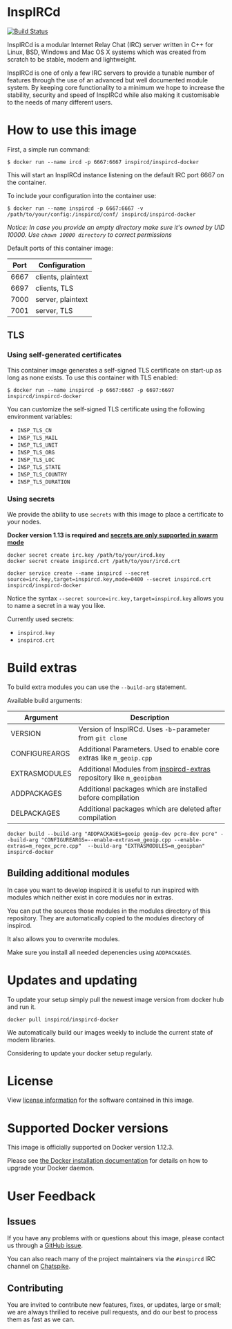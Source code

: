 # InspIRCd

[![Build Status](https://travis-ci.org/Adam-/inspircd-docker.svg?branch=master)](https://travis-ci.org/Adam-/inspircd-docker)

InspIRCd is a modular Internet Relay Chat (IRC) server written in C++ for Linux, BSD, Windows and Mac OS X systems which was created from scratch to be stable, modern and lightweight.

InspIRCd is one of only a few IRC servers to provide a tunable number of features through the use of an advanced but well documented module system. By keeping core functionality to a minimum we hope to increase the stability, security and speed of InspIRCd while also making it customisable to the needs of many different users.

# How to use this image

First, a simple run command:

```console
$ docker run --name ircd -p 6667:6667 inspircd/inspircd-docker
```

This will start an InspIRCd instance listening on the default IRC port 6667 on the container.

To include your configuration into the container use:

```console
$ docker run --name inspircd -p 6667:6667 -v /path/to/your/config:/inspircd/conf/ inspircd/inspircd-docker
```

*Notice: In case you provide an empty directory make sure it's owned by UID 10000. Use `chown 10000 directory` to correct permissions*

Default ports of this container image:

|Port|Configuration     |
|----|------------------|
|6667|clients, plaintext|
|6697|clients, TLS      |
|7000|server, plaintext |
|7001|server, TLS       |


## TLS

### Using self-generated certificates

This container image generates a self-signed TLS certificate on start-up as long as none exists. To use this container with TLS enabled:

```console
$ docker run --name inspircd -p 6667:6667 -p 6697:6697 inspircd/inspircd-docker
```

You can customize the self-signed TLS certificate using the following environment variables:

* `INSP_TLS_CN`
* `INSP_TLS_MAIL`
* `INSP_TLS_UNIT`
* `INSP_TLS_ORG`
* `INSP_TLS_LOC`
* `INSP_TLS_STATE`
* `INSP_TLS_COUNTRY`
* `INSP_TLS_DURATION`

### Using secrets

We provide the ability to use `secrets` with this image to place a certificate to your nodes.

**Docker version 1.13 is required and [secrets are only supported in swarm mode](https://docs.docker.com/engine/swarm/secrets/)**

```console
docker secret create irc.key /path/to/your/ircd.key
docker secret create inspircd.crt /path/to/your/ircd.crt

docker service create --name inspircd --secret source=irc.key,target=inspircd.key,mode=0400 --secret inspircd.crt inspircd/inspircd-docker
```

Notice the syntax `--secret source=irc.key,target=inspircd.key` allows you to name a secret in a way you like.

Currently used secrets:

* `inspircd.key`
* `inspircd.crt`


# Build extras

To build extra modules you can use the `--build-arg` statement.

Available build arguments:

|Argument|Description                                              |
|--------|---------------------------------------------------------|
|VERSION |Version of InspIRCd. Uses `-b`-parameter from `git clone`|
|CONFIGUREARGS|Additional Parameters. Used to enable core extras like `m_geoip.cpp`|
|EXTRASMODULES|Additional Modules from [inspircd-extras](https://github.com/inspircd/inspircd-extras/tree/master/2.0) repository like `m_geoipban`|
|ADDPACKAGES|Additional packages which are installed before compilation|
|DELPACKAGES|Additional packages which are deleted after compilation|

```console
docker build --build-arg "ADDPACKAGES=geoip geoip-dev pcre-dev pcre" --build-arg "CONFIGUREARGS=--enable-extras=m_geoip.cpp --enable-extras=m_regex_pcre.cpp"  --build-arg "EXTRASMODULES=m_geoipban" inspircd-docker
```

## Building additional modules

In case you want to develop inspircd it is useful to run inspircd with modules which neither exist in core modules nor in extras.

You can put the sources those modules in the modules directory of this repository. They are automatically copied to the modules directory of inspircd.

It also allows you to overwrite modules.

Make sure you install all needed depenencies using `ADDPACKAGES`.


# Updates and updating

To update your setup simply pull the newest image version from docker hub and run it.

```console
docker pull inspircd/inspircd-docker
```

We automatically build our images weekly to include the current state of modern libraries.

Considering to update your docker setup regularly.

# License

View [license information](https://github.com/inspircd/inspircd) for the software contained in this image.

# Supported Docker versions

This image is officially supported on Docker version 1.12.3.

Please see [the Docker installation documentation](https://docs.docker.com/installation/) for details on how to upgrade your Docker daemon.

# User Feedback

## Issues

If you have any problems with or questions about this image, please contact us through a [GitHub issue](https://github.com/Adam-/inspircd-docker/issues).

You can also reach many of the project maintainers via the `#inspircd` IRC channel on [Chatspike](https://chatspike.net).

## Contributing

You are invited to contribute new features, fixes, or updates, large or small; we are always thrilled to receive pull requests, and do our best to process them as fast as we can.

